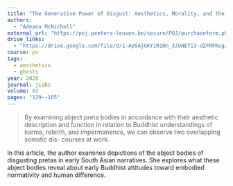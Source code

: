 ```yaml
---
title: "The Generative Power of Disgust: Aesthetics, Morality, and the Abject Preta Body"
authors:
  - "Adeana McNicholl"
external_url: "https://poj.peeters-leuven.be/secure/POJ/purchaseform.php?id=3289054&act=&sid=&newlayout=1"
drive_links:
  - "https://drive.google.com/file/d/1-ApSAjGKYiR1Nn_3JUHEfi3-dZFMFKcg/view?usp=sharing"
course: pv
tags:
  - aesthetics
  - ghosts
year: 2020
journal: jiabs
volume: 43
pages: "129--165"
---
```


> By examining abject preta bodies in accordance with their aesthetic
description and function in relation to Buddhist understandings of karma, rebirth, and impermanence, we can observe two overlapping somatic dis-
courses at work.

In this article, the author examines depictions of the abject bodies of disgusting pretas in early South Asian narratives. She explores what these abject bodies reveal about early Buddhist attitudes toward embodied normativity and human difference.
